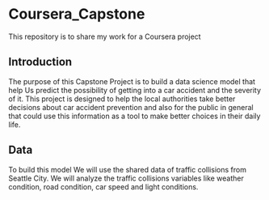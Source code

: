 # Coursera_Capstone
This repository is to share my work for a Coursera project

## Introduction
The purpose of this Capstone Project is to build a data science model that help Us predict the possibility of getting into a car accident and the severity of it. This project is designed to help the local authorities take better decisions about car accident prevention and also for the public in general that could use this information as a tool to make better choices in their daily life.

## Data
To build this model We will use the shared data of traffic collisions from Seattle City. We will analyze the traffic collisions variables like weather condition, road condition, car speed and light conditions.
